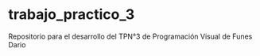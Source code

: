 # trabajo_practico_3
Repositorio para el desarrollo del TPN°3 de Programación Visual de Funes Dario
